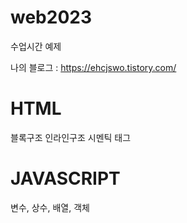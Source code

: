 # web2023
수업시간 예제

나의 블로그 : https://ehcjswo.tistory.com/

# HTML
블록구조 인라인구조 
시멘틱 태그

# JAVASCRIPT
변수, 상수, 배열, 객체